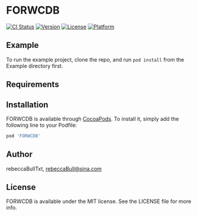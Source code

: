 # FORWCDB

[![CI Status](https://img.shields.io/travis/rebeccaBullTxt/FORWCDB.svg?style=flat)](https://travis-ci.org/rebeccaBullTxt/FORWCDB)
[![Version](https://img.shields.io/cocoapods/v/FORWCDB.svg?style=flat)](https://cocoapods.org/pods/FORWCDB)
[![License](https://img.shields.io/cocoapods/l/FORWCDB.svg?style=flat)](https://cocoapods.org/pods/FORWCDB)
[![Platform](https://img.shields.io/cocoapods/p/FORWCDB.svg?style=flat)](https://cocoapods.org/pods/FORWCDB)

## Example

To run the example project, clone the repo, and run `pod install` from the Example directory first.

## Requirements

## Installation

FORWCDB is available through [CocoaPods](https://cocoapods.org). To install
it, simply add the following line to your Podfile:

```ruby
pod 'FORWCDB'
```

## Author

rebeccaBullTxt, rebeccaBull@sina.com

## License

FORWCDB is available under the MIT license. See the LICENSE file for more info.
